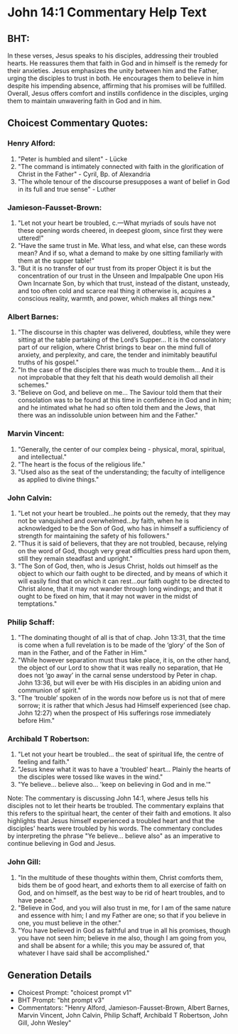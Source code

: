 # John 14:1 Commentary Help Text

## BHT:
In these verses, Jesus speaks to his disciples, addressing their troubled hearts. He reassures them that faith in God and in himself is the remedy for their anxieties. Jesus emphasizes the unity between him and the Father, urging the disciples to trust in both. He encourages them to believe in him despite his impending absence, affirming that his promises will be fulfilled. Overall, Jesus offers comfort and instills confidence in the disciples, urging them to maintain unwavering faith in God and in him.

## Choicest Commentary Quotes:
### Henry Alford:
1. "Peter is humbled and silent" - Lücke
2. "The command is intimately connected with faith in the glorification of Christ in the Father" - Cyril, Bp. of Alexandria
3. "The whole tenour of the discourse presupposes a want of belief in God in its full and true sense" - Luther

### Jamieson-Fausset-Brown:
1. "Let not your heart be troubled, c.—What myriads of souls have not these opening words cheered, in deepest gloom, since first they were uttered!" 
2. "Have the same trust in Me. What less, and what else, can these words mean? And if so, what a demand to make by one sitting familiarly with them at the supper table!" 
3. "But it is no transfer of our trust from its proper Object it is but the concentration of our trust in the Unseen and Impalpable One upon His Own Incarnate Son, by which that trust, instead of the distant, unsteady, and too often cold and scarce real thing it otherwise is, acquires a conscious reality, warmth, and power, which makes all things new."

### Albert Barnes:
1. "The discourse in this chapter was delivered, doubtless, while they were sitting at the table partaking of the Lord’s Supper... It is the consolatory part of our religion, where Christ brings to bear on the mind full of anxiety, and perplexity, and care, the tender and inimitably beautiful truths of his gospel." 
2. "In the case of the disciples there was much to trouble them... And it is not improbable that they felt that his death would demolish all their schemes."
3. "Believe on God, and believe on me... The Saviour told them that their consolation was to be found at this time in confidence in God and in him; and he intimated what he had so often told them and the Jews, that there was an indissoluble union between him and the Father."

### Marvin Vincent:
1. "Generally, the center of our complex being - physical, moral, spiritual, and intellectual."
2. "The heart is the focus of the religious life."
3. "Used also as the seat of the understanding; the faculty of intelligence as applied to divine things."

### John Calvin:
1. "Let not your heart be troubled...he points out the remedy, that they may not be vanquished and overwhelmed...by faith, when he is acknowledged to be the Son of God, who has in himself a sufficiency of strength for maintaining the safety of his followers."
2. "Thus it is said of believers, that they are not troubled, because, relying on the word of God, though very great difficulties press hard upon them, still they remain steadfast and upright."
3. "The Son of God, then, who is Jesus Christ, holds out himself as the object to which our faith ought to be directed, and by means of which it will easily find that on which it can rest...our faith ought to be directed to Christ alone, that it may not wander through long windings; and that it ought to be fixed on him, that it may not waver in the midst of temptations."

### Philip Schaff:
1. "The dominating thought of all is that of chap. John 13:31, that the time is come when a full revelation is to be made of the ‘glory’ of the Son of man in the Father, and of the Father in Him."
2. "While however separation must thus take place, it is, on the other hand, the object of our Lord to show that it was really no separation, that He does not ‘go away’ in the carnal sense understood by Peter in chap. John 13:36, but will ever be with His disciples in an abiding union and communion of spirit."
3. "The ‘trouble’ spoken of in the words now before us is not that of mere sorrow; it is rather that which Jesus had Himself experienced (see chap. John 12:27) when the prospect of His sufferings rose immediately before Him."

### Archibald T Robertson:
1. "Let not your heart be troubled... the seat of spiritual life, the centre of feeling and faith."
2. "Jesus knew what it was to have a 'troubled' heart... Plainly the hearts of the disciples were tossed like waves in the wind."
3. "Ye believe... believe also... 'keep on believing in God and in me.'"

Note: The commentary is discussing John 14:1, where Jesus tells his disciples not to let their hearts be troubled. The commentary explains that this refers to the spiritual heart, the center of their faith and emotions. It also highlights that Jesus himself experienced a troubled heart and that the disciples' hearts were troubled by his words. The commentary concludes by interpreting the phrase "Ye believe... believe also" as an imperative to continue believing in God and Jesus.

### John Gill:
1. "In the multitude of these thoughts within them, Christ comforts them, bids them be of good heart, and exhorts them to all exercise of faith on God, and on himself, as the best way to be rid of heart troubles, and to have peace."
2. "Believe in God, and you will also trust in me, for I am of the same nature and essence with him; I and my Father are one; so that if you believe in one, you must believe in the other."
3. "You have believed in God as faithful and true in all his promises, though you have not seen him; believe in me also, though I am going from you, and shall be absent for a while; this you may be assured of, that whatever I have said shall be accomplished."


## Generation Details
- Choicest Prompt: "choicest prompt v1"
- BHT Prompt: "bht prompt v3"
- Commentators: "Henry Alford, Jamieson-Fausset-Brown, Albert Barnes, Marvin Vincent, John Calvin, Philip Schaff, Archibald T Robertson, John Gill, John Wesley"

